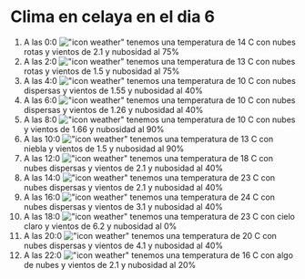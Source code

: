 # Clima en celaya en el dia 6

1. A las 0:0 !["icon weather"](http://openweathermap.org/img/w/04n.png) tenemos una temperatura de 14 C con nubes rotas y  vientos de 2.1 y nubosidad al 75%
1. A las 2:0 !["icon weather"](http://openweathermap.org/img/w/04n.png) tenemos una temperatura de 13 C con nubes rotas y  vientos de 1.5 y nubosidad al 75%
1. A las 4:0 !["icon weather"](http://openweathermap.org/img/w/03n.png) tenemos una temperatura de 10 C con nubes dispersas y  vientos de 1.55 y nubosidad al 40%
1. A las 6:0 !["icon weather"](http://openweathermap.org/img/w/03n.png) tenemos una temperatura de 10 C con nubes dispersas y  vientos de 1.26 y nubosidad al 40%
1. A las 8:0 !["icon weather"](http://openweathermap.org/img/w/04n.png) tenemos una temperatura de 10 C con nubes y  vientos de 1.66 y nubosidad al 90%
1. A las 10:0 !["icon weather"](http://openweathermap.org/img/w/50d.png) tenemos una temperatura de 13 C con niebla y  vientos de 1.5 y nubosidad al 90%
1. A las 12:0 !["icon weather"](http://openweathermap.org/img/w/03d.png) tenemos una temperatura de 18 C con nubes dispersas y  vientos de 2.1 y nubosidad al 40%
1. A las 14:0 !["icon weather"](http://openweathermap.org/img/w/03d.png) tenemos una temperatura de 23 C con nubes dispersas y  vientos de 2.1 y nubosidad al 40%
1. A las 16:0 !["icon weather"](http://openweathermap.org/img/w/03d.png) tenemos una temperatura de 24 C con nubes dispersas y  vientos de 3.1 y nubosidad al 40%
1. A las 18:0 !["icon weather"](http://openweathermap.org/img/w/01d.png) tenemos una temperatura de 23 C con cielo claro y  vientos de 6.2 y nubosidad al 0%
1. A las 20:0 !["icon weather"](http://openweathermap.org/img/w/03n.png) tenemos una temperatura de 20 C con nubes dispersas y  vientos de 4.1 y nubosidad al 40%
1. A las 22:0 !["icon weather"](http://openweathermap.org/img/w/02n.png) tenemos una temperatura de 16 C con algo de nubes y  vientos de 2.1 y nubosidad al 20%
